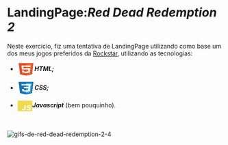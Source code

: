<h1> LandingPage:<em>Red Dead Redemption 2</em> </h1>

<p>Neste exercício, fiz uma tentativa de LandingPage utilizando como base
um dos meus jogos preferidos da <a href="https://www.rockstargames.com/" target="_blank">Rockstar</a>, utilizando as tecnologias:</p>
<p>
  <ul>
    <p><li><img alt="logo-HTML" align="center" height="30" width="40" src="https://raw.githubusercontent.com/devicons/devicon/master/icons/html5/html5-original.svg"><strong><em>HTML;</em></strong></p>
    <p><li><img align="center" alt="logo-CSS" height="30" width="40" src="https://raw.githubusercontent.com/devicons/devicon/master/icons/css3/css3-original.svg"><strong><em>CSS;</em></strong></p>
    <p><li><img align="center" alt="logo-Js" height="25" width="35" src="https://raw.githubusercontent.com/devicons/devicon/master/icons/javascript/javascript-plain.svg"><strong><em>Javascript</em></strong> (bem pouquinho).</p>
  </ul>
  
  <br>
  
 ![gifs-de-red-dead-redemption-2-4](https://user-images.githubusercontent.com/88558114/225211191-3654dbc0-38fa-487a-a296-00ba0af0ada7.gif)
